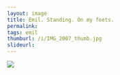 ```yaml
---
layout: image
title: Emil. Standing. On my feets.
permalink: 
tags: emil
thumburl: /i/IMG_2007_thumb.jpg
slideurl: 
---
```


![]({{site.url}}/i/IMG_2007.jpg)


